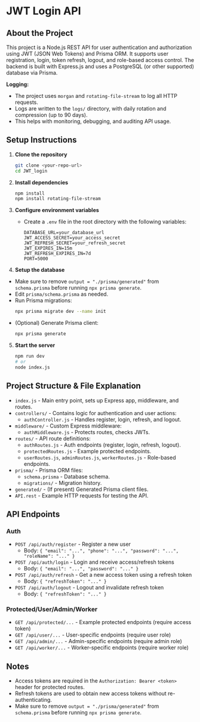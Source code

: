 # JWT Login API

## About the Project

This project is a Node.js REST API for user authentication and authorization using JWT (JSON Web Tokens) and Prisma ORM. It supports user registration, login, token refresh, logout, and role-based access control. The backend is built with Express.js and uses a PostgreSQL (or other supported) database via Prisma.

**Logging:**
- The project uses `morgan` and `rotating-file-stream` to log all HTTP requests.
- Logs are written to the `logs/` directory, with daily rotation and compression (up to 90 days).
- This helps with monitoring, debugging, and auditing API usage.

## Setup Instructions

1. **Clone the repository**

   ```sh
   git clone <your-repo-url>
   cd JWT_login
   ```

2. **Install dependencies**

   ```sh
   npm install
   npm install rotating-file-stream
   ```

3. **Configure environment variables**

   - Create a `.env` file in the root directory with the following variables:
     ```env
     DATABASE_URL=your_database_url
     JWT_ACCESS_SECRET=your_access_secret
     JWT_REFRESH_SECRET=your_refresh_secret
     JWT_EXPIRES_IN=15m
     JWT_REFRESH_EXPIRES_IN=7d
     PORT=5000
     ```

4. **Setup the database**

- Make sure to remove `output = "./prisma/generated"` from `schema.prisma` before running `npx prisma generate`.
- Edit `prisma/schema.prisma` as needed.
- Run Prisma migrations:
  ```sh
  npx prisma migrate dev --name init
  ```
- (Optional) Generate Prisma client:
  ```sh
  npx prisma generate
  ```

5. **Start the server**
   ```sh
   npm run dev
   # or
   node index.js
   ```

## Project Structure & File Explanation

- `index.js` - Main entry point, sets up Express app, middleware, and routes.
- `controllers/` - Contains logic for authentication and user actions:
  - `authController.js` - Handles register, login, refresh, and logout.
- `middleware/` - Custom Express middleware:
  - `authMiddleware.js` - Protects routes, checks JWTs.
- `routes/` - API route definitions:
  - `authRoutes.js` - Auth endpoints (register, login, refresh, logout).
  - `protectedRoutes.js` - Example protected endpoints.
  - `userRoutes.js`, `adminRoutes.js`, `workerRoutes.js` - Role-based endpoints.
- `prisma/` - Prisma ORM files:
  - `schema.prisma` - Database schema.
  - `migrations/` - Migration history.
- `generated/` - (If present) Generated Prisma client files.
- `API.rest` - Example HTTP requests for testing the API.

## API Endpoints

### Auth

- `POST /api/auth/register` - Register a new user
  - Body: `{ "email": "...", "phone": "...", "password": "...", "roleName": "..." }`
- `POST /api/auth/login` - Login and receive access/refresh tokens
  - Body: `{ "email": "...", "password": "..." }`
- `POST /api/auth/refresh` - Get a new access token using a refresh token
  - Body: `{ "refreshToken": "..." }`
- `POST /api/auth/logout` - Logout and invalidate refresh token
  - Body: `{ "refreshToken": "..." }`

### Protected/User/Admin/Worker

- `GET /api/protected/...` - Example protected endpoints (require access token)
- `GET /api/user/...` - User-specific endpoints (require user role)
- `GET /api/admin/...` - Admin-specific endpoints (require admin role)
- `GET /api/worker/...` - Worker-specific endpoints (require worker role)

## Notes

- Access tokens are required in the `Authorization: Bearer <token>` header for protected routes.
- Refresh tokens are used to obtain new access tokens without re-authenticating.
- Make sure to remove `output = "./prisma/generated"` from `schema.prisma` before running `npx prisma generate`.
